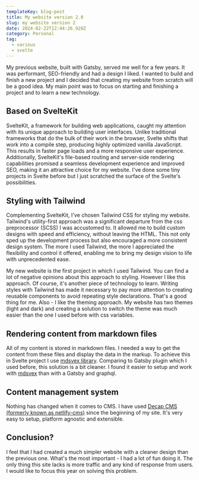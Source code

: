 ```yaml
---
templateKey: blog-post
title: My website version 2.0
slug: my website version 2
date: 2024-02-22T12:44:26.928Z
category: Personal
tag:
  - various
  - svelte
---
```

My previous website, built with Gatsby, served me well for a few years. It was performant, SEO-friendly and had a design I liked. I wanted to build and finish a new project and I decided that creating my website from scratch will be a good idea. My main point was to focus on starting and finishing a project and to learn a new technology.  
## Based on SvelteKit

SvelteKit, a framework for building web applications, caught my attention with its unique approach to building user interfaces. Unlike traditional frameworks that do the bulk of their work in the browser, Svelte shifts that work into a compile step, producing highly optimized vanilla JavaScript. This results in faster page loads and a more responsive user experience. Additionally, SvelteKit's file-based routing and server-side rendering capabilities promised a seamless development experience and improved SEO, making it an attractive choice for my website. I've done some tiny projects in Svelte before but I just scratched the surface of the Svelte's possibilities.
## Styling with Tailwind

Complementing SvelteKit, I've chosen Tailwind CSS for styling my website. Tailwind's utility-first approach was a significant departure from the css preprocessor (SCSS)  I was accustomed to. It allowed me to build custom designs with speed and efficiency, without leaving the HTML. This not only sped up the development process but also encouraged a more consistent design system. The more I used Tailwind, the more I appreciated the flexibility and control it offered, enabling me to bring my design vision to life with unprecedented ease. 

My new website is the first project in which I used Tailwind. You can find a lot of negative opinions about this approach to styling. However I like this approach. Of course, it's another piece of technology to learn. Writing styles with Tailwind has made it necessary to pay more attention to creating reusable components to avoid repeating style declarations. That's a good thing for me. Also - I like the theming approach. My website has two themes (light and dark) and creating a solution to switch the theme was much easier than the one I used before with css variables.
## Rendering content from markdown files

All of my content is stored in markdown files. I needed a way to get the content from these files and display the data in the markup. To achieve this in Svelte project I use <a href="https://mdsvex.pngwn.io/" target="_blank" aria-label="library mdsvex">mdsvex library</a>. Comparing to Gatsby plugin which I used before, this solution is a bit cleaner. I found it easier to setup and work with <a href="https://mdsvex.pngwn.io/">mdsvex</a> than with a Gatsby and graphql.
## Content management system 

Nothing has changed when it comes to CMS. I have used <a href="https://decapcms.org/" target="_blank">Decap CMS  (formerly known as netlify-cms)</a> since the beginning of my site. It's very easy to setup, platform agnostic and extensible. 

## Conclusion?

I feel that I had created a much simpler website with a cleaner design than the previous one. What's the most important - I had a lot of fun doing it.
The only thing this site lacks is more traffic and any kind of response from users.  I would like to focus this year on solving this problem.
